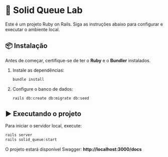 # 🚀 Solid Queue Lab

Este é um projeto Ruby on Rails. Siga as instruções abaixo para configurar e executar o ambiente local.

## 📦 Instalação

Antes de começar, certifique-se de ter o **Ruby** e o **Bundler** instalados.

1. Instale as dependências:
   ```sh
   bundle install
   ```

2. Configure o banco de dados:
   ```sh
   rails db:create db:migrate db:seed
   ```

## ▶️ Executando o projeto

Para iniciar o servidor local, execute:

```sh
rails server
rails solid_queue:start
```

O projeto estará disponível Swagger: **http://localhost:3000/docs**
